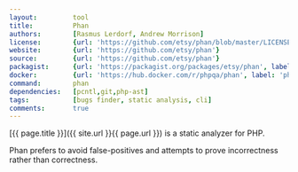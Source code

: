 ```yaml
---
layout:         tool
title:          Phan
authors:        [Rasmus Lerdorf, Andrew Morrison]
license:        {url: 'https://github.com/etsy/phan/blob/master/LICENSE', label: 'MIT License'}
website:        {url: 'https://github.com/etsy/phan'}
source:         {url: 'https://github.com/etsy/phan'}
packagist:      {url: 'https://packagist.org/packages/etsy/phan', label: 'etsy/phan'}
docker:         {url: 'https://hub.docker.com/r/phpqa/phan', label: 'phpqa/phan'}
command:        phan
dependencies:   [pcntl,git,php-ast]  
tags:           [bugs finder, static analysis, cli]
comments:       true
---
```


[{{ page.title }}]({{ site.url }}{{ page.url }}) is a static analyzer for PHP.
 
<!--more--> 

Phan prefers to avoid false-positives and attempts to prove incorrectness rather than correctness.
